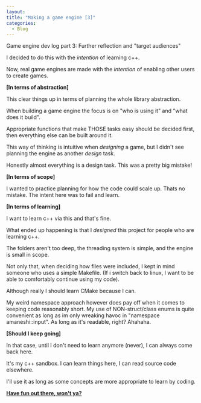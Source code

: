 ```yaml
--- 
layout:
title: "Making a game engine [3]"
categories:
  - Blog
---
```


Game engine dev log part 3: Further reflection and "target audiences"

I decided to do this with the *intention* of learning c++.

Now, real game engines are made with the *intention* of enabling other users to create games.

<b>[In terms of abstraction]</b>

This clear things up in terms of planning the whole library abstraction.

When building a game engine the focus is on "who is using it" and "what does it build".

Appropriate functions that make THOSE tasks easy should be decided first, then everything else can be built around it.

This way of thinking is intuitive when *designing* a game, but I didn't see planning the engine as another *design* task.

Honestly almost everything is a design task. This was a pretty big mistake!

<b>[In terms of scope]</b>

I wanted to practice planning for how the code could scale up. Thats no mistake. The intent here was to fail and learn.

<b>[In terms of learning]</b>

I want to learn c++ via this and that's fine.

What ended up happening is that I *designed* this project for people who are learning c++.

The folders aren't too deep, the threading system is simple, and the engine is small in scope.

Not only that, when deciding how files were included, I kept in mind someone who uses a simple Makefile. (If i switch back to linux, I want to be able to comfortably continue using my code).

Although really I should learn CMake because I can.

My weird namespace approach however does pay off when it comes to keeping code reasonably short. My use of NON-struct/class enums is quite convenient as long as im only wreaking havoc in "namespace amaneshi::input". As long as it's readable, right? Ahahaha.

<b>[Should I keep going]</b>

In that case, until I don't need to learn anymore (never), I can always come back here.

It's my c++ sandbox. I can learn things here, I can read source code elsewhere.

I'll use it as long as some concepts are more appropriate to learn by coding.


<b><a href="https://github.com/iuyhcdfs/amaneshi">Have fun out there, won't ya?</a></b>

